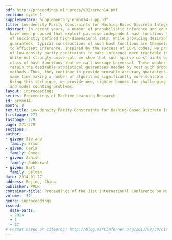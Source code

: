 ```yaml
---
pdf: http://proceedings.mlr.press/v32/ermon14.pdf
section: cycle-1
supplementary: Supplementary:ermon14-supp.pdf
title: Low-density Parity Constraints for Hashing-Based Discrete Integration
abstract: In recent years, a number of probabilistic inference and counting techniques
  have been proposed that exploit pairwise independent hash functions to infer properties
  of succinctly defined high-dimensional sets. While providing desirable statistical
  guarantees, typical constructions of such hash functions are themselves not amenable
  to efficient inference. Inspired by the success of LDPC codes, we propose the use
  of low-density parity constraints to make inference more tractable in practice.
  While not strongly universal, we show that such sparse constraints belong to a new
  class of hash functions that we call Average Universal. These weaker hash functions
  retain the desirable statistical guarantees needed by most such probabilistic inference
  methods. Thus, they continue to provide provable accuracy guarantees while at the
  same time making a number of algorithms significantly more scalable in practice.
  Using this technique, we provide new, tighter bounds for challenging discrete integration
  and model counting problems.
layout: inproceedings
series: Proceedings of Machine Learning Research
id: ermon14
month: 0
tex_title: Low-density Parity Constraints for Hashing-Based Discrete Integration
firstpage: 271
lastpage: 279
page: 271-279
sections: 
author:
- given: Stefano
  family: Ermon
- given: Carla
  family: Gomes
- given: Ashish
  family: Sabharwal
- given: Bart
  family: Selman
date: 2014-01-27
address: Bejing, China
publisher: PMLR
container-title: Proceedings of the 31st International Conference on Machine Learning
volume: '32'
genre: inproceedings
issued:
  date-parts:
  - 2014
  - 1
  - 27
# Format based on citeproc: http://blog.martinfenner.org/2013/07/30/citeproc-yaml-for-bibliographies/
---
```

